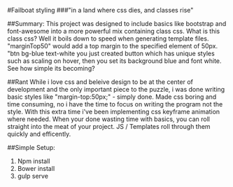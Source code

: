 #Failboat styling
###"in a land where css dies, and classes rise"

##Summary: This project was designed to include basics like bootstrap and font-awesome into a more powerful mix containing class css. What is this class css? Well it boils down to speed when generating template files. "marginTop50" would add a top margin to the specified element of 50px. "btn bg-blue text-white you just created button which has unique styles such as scaling on hover, then you set its background blue and font white. See how simple its becoming? 

##Rant
While i love css and beleive design to be at the center of development and the only important piece to the puzzle, i was done writing basic styles like "margin-top:50px;" - simply done. Made css boring and time consuming, no i have the time to focus on writing the program not the style. With this extra time i've been implementing css keyframe animation where needed. When your done wasting time with basics, you can roll straight into the meat of your project. JS / Templates roll through them quickly and efficently.

##Simple Setup:
1. Npm install
2. Bower install
3. gulp serve